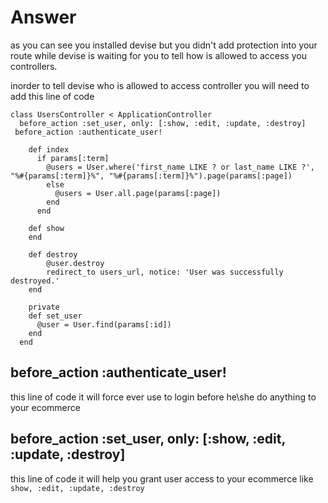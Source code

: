 # Answer

as you can see you installed devise but you didn't add protection into your route while devise is waiting for you to tell how is allowed to access you controllers.

inorder to tell devise who is allowed to access controller you will need to add this line of code

```
class UsersController < ApplicationController
  before_action :set_user, only: [:show, :edit, :update, :destroy]
 before_action :authenticate_user!

    def index
      if params[:term]
        @users = User.where('first_name LIKE ? or last_name LIKE ?', "%#{params[:term]}%", "%#{params[:term]}%").page(params[:page])
        else
          @users = User.all.page(params[:page])
        end
      end

    def show
    end

    def destroy
        @user.destroy
        redirect_to users_url, notice: 'User was successfully destroyed.'
    end

    private
    def set_user
      @user = User.find(params[:id])
    end
  end
```

## before_action :authenticate_user!

this line of code it will force ever use to login before he\she do anything to your ecommerce

## before_action :set_user, only: [:show, :edit, :update, :destroy]

this line of code it will help you grant user access to your ecommerce like `show, :edit, :update, :destroy`
